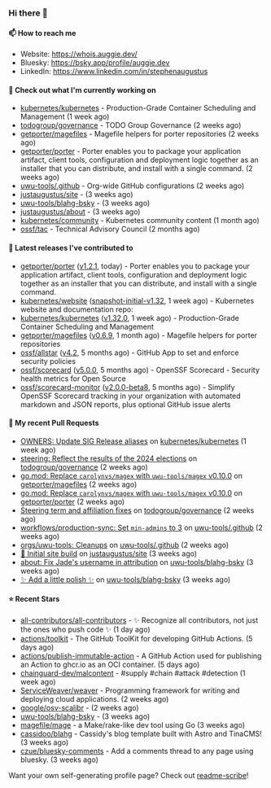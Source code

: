 ### Hi there 👋

#### 📫 How to reach me

- Website: https://whois.auggie.dev/
- Bluesky: https://bsky.app/profile/auggie.dev
- LinkedIn: https://www.linkedin.com/in/stephenaugustus

#### 👷 Check out what I'm currently working on

- [kubernetes/kubernetes](https://github.com/kubernetes/kubernetes) - Production-Grade Container Scheduling and Management (1 week ago)
- [todogroup/governance](https://github.com/todogroup/governance) - TODO Group Governance (2 weeks ago)
- [getporter/magefiles](https://github.com/getporter/magefiles) - Magefile helpers for porter repositories (2 weeks ago)
- [getporter/porter](https://github.com/getporter/porter) - Porter enables you to package your application artifact, client tools, configuration and deployment logic together as an installer that you can distribute, and install with a single command. (2 weeks ago)
- [uwu-tools/.github](https://github.com/uwu-tools/.github) - Org-wide GitHub configurations (2 weeks ago)
- [justaugustus/site](https://github.com/justaugustus/site) -  (3 weeks ago)
- [uwu-tools/blahg-bsky](https://github.com/uwu-tools/blahg-bsky) -  (3 weeks ago)
- [justaugustus/about](https://github.com/justaugustus/about) -  (3 weeks ago)
- [kubernetes/community](https://github.com/kubernetes/community) - Kubernetes community content (1 month ago)
- [ossf/tac](https://github.com/ossf/tac) - Technical Advisory Council (2 months ago)

#### 🔭 Latest releases I've contributed to

- [getporter/porter](https://github.com/getporter/porter) ([v1.2.1](https://github.com/getporter/porter/releases/tag/v1.2.1), today) - Porter enables you to package your application artifact, client tools, configuration and deployment logic together as an installer that you can distribute, and install with a single command.
- [kubernetes/website](https://github.com/kubernetes/website) ([snapshot-initial-v1.32](https://github.com/kubernetes/website/releases/tag/snapshot-initial-v1.32), 1 week ago) - Kubernetes website and documentation repo: 
- [kubernetes/kubernetes](https://github.com/kubernetes/kubernetes) ([v1.32.0](https://github.com/kubernetes/kubernetes/releases/tag/v1.32.0), 1 week ago) - Production-Grade Container Scheduling and Management
- [getporter/magefiles](https://github.com/getporter/magefiles) ([v0.6.9](https://github.com/getporter/magefiles/releases/tag/v0.6.9), 1 month ago) - Magefile helpers for porter repositories
- [ossf/allstar](https://github.com/ossf/allstar) ([v4.2](https://github.com/ossf/allstar/releases/tag/v4.2), 5 months ago) - GitHub App to set and enforce security policies
- [ossf/scorecard](https://github.com/ossf/scorecard) ([v5.0.0](https://github.com/ossf/scorecard/releases/tag/v5.0.0), 5 months ago) - OpenSSF Scorecard - Security health metrics for Open Source
- [ossf/scorecard-monitor](https://github.com/ossf/scorecard-monitor) ([v2.0.0-beta8](https://github.com/ossf/scorecard-monitor/releases/tag/v2.0.0-beta8), 5 months ago) - Simplify OpenSSF Scorecard tracking in your organization with automated markdown and JSON reports, plus optional GitHub issue alerts

#### 🔨 My recent Pull Requests

- [OWNERS: Update SIG Release aliases](https://github.com/kubernetes/kubernetes/pull/129191) on [kubernetes/kubernetes](https://github.com/kubernetes/kubernetes) (1 week ago)
- [steering: Reflect the results of the 2024 elections](https://github.com/todogroup/governance/pull/357) on [todogroup/governance](https://github.com/todogroup/governance) (2 weeks ago)
- [go.mod: Replace `carolynvs/magex` with `uwu-tools/magex` v0.10.0](https://github.com/getporter/magefiles/pull/45) on [getporter/magefiles](https://github.com/getporter/magefiles) (2 weeks ago)
- [go.mod: Replace `carolynvs/magex` with `uwu-tools/magex` v0.10.0](https://github.com/getporter/porter/pull/3270) on [getporter/porter](https://github.com/getporter/porter) (2 weeks ago)
- [Steering term and affiliation fixes](https://github.com/todogroup/governance/pull/355) on [todogroup/governance](https://github.com/todogroup/governance) (2 weeks ago)
- [workflows/production-sync: Set `min-admins` to 3](https://github.com/uwu-tools/.github/pull/53) on [uwu-tools/.github](https://github.com/uwu-tools/.github) (2 weeks ago)
- [orgs/uwu-tools: Cleanups](https://github.com/uwu-tools/.github/pull/52) on [uwu-tools/.github](https://github.com/uwu-tools/.github) (2 weeks ago)
- [🚀 Initial site build](https://github.com/justaugustus/site/pull/1) on [justaugustus/site](https://github.com/justaugustus/site) (3 weeks ago)
- [about: Fix Jade&#39;s username in attribution](https://github.com/uwu-tools/blahg-bsky/pull/18) on [uwu-tools/blahg-bsky](https://github.com/uwu-tools/blahg-bsky) (3 weeks ago)
- [✨ Add a little polish ✨](https://github.com/uwu-tools/blahg-bsky/pull/17) on [uwu-tools/blahg-bsky](https://github.com/uwu-tools/blahg-bsky) (3 weeks ago)

#### ⭐ Recent Stars

- [all-contributors/all-contributors](https://github.com/all-contributors/all-contributors) - ✨ Recognize all contributors, not just the ones who push code ✨ (1 day ago)
- [actions/toolkit](https://github.com/actions/toolkit) - The GitHub ToolKit for developing GitHub Actions. (5 days ago)
- [actions/publish-immutable-action](https://github.com/actions/publish-immutable-action) - A GitHub Action used for publishing an Action to ghcr.io as an OCI container.  (5 days ago)
- [chainguard-dev/malcontent](https://github.com/chainguard-dev/malcontent) - #supply #chain #attack #detection (1 week ago)
- [ServiceWeaver/weaver](https://github.com/ServiceWeaver/weaver) - Programming framework for writing and deploying cloud applications. (2 weeks ago)
- [google/osv-scalibr](https://github.com/google/osv-scalibr) -  (2 weeks ago)
- [uwu-tools/blahg-bsky](https://github.com/uwu-tools/blahg-bsky) -  (3 weeks ago)
- [magefile/mage](https://github.com/magefile/mage) - a Make/rake-like dev tool using Go (3 weeks ago)
- [cassidoo/blahg](https://github.com/cassidoo/blahg) - Cassidy&#39;s blog template built with Astro and TinaCMS! (3 weeks ago)
- [czue/bluesky-comments](https://github.com/czue/bluesky-comments) - Add a comments thread to any page using bluesky. (3 weeks ago)



Want your own self-generating profile page? Check out [readme-scribe](https://github.com/muesli/readme-scribe)!
